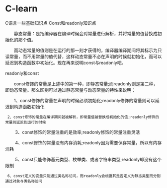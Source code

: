 # C-learn
C语言一些基础知识点
Const和readonly知识点

　　静态常量：是指编译器在编译时候会对常量进行解析，并将常量的值替换成初始化的那个值。

　　而动态常量的值则是在运行的那一刻才获得的，编译器编译期间将其标示为只读常量，而不用常量的值代替，这样动态常量不必在声明的时候就初始化，而可以延迟到构造函数中初始化。现在再来说明const与readonly吧。

readonly和const

　　const修饰的常量是上述中的第一种，即静态常量;而readonly则是第二种，即动态常量。那么区别可以通过静态常量与动态常量的特性来说明：

 　　1、const修饰的常量在声明的时候必须初始化;readonly修饰的常量则可以延迟到构造函数初始化

     2、const修饰的常量在编译期间就被解析，即常量值被替换成初始化的值;readonly修饰的常量则延迟到运行的时候

　　 3、const修饰的常量注重的是效率;readonly修饰的常量注重灵活

　　 4、const修饰的常量没有内存消耗;readonly因为需要保存常量，所以有内存消耗

　　 5、const只能修饰基元类型、枚举类、或者字符串类型;readonly却没有这个限制

     6、const定义的变量只能通过类名称访问，而readonly会根据其是否定义为静态类型而分别通过对象与类名称访问
